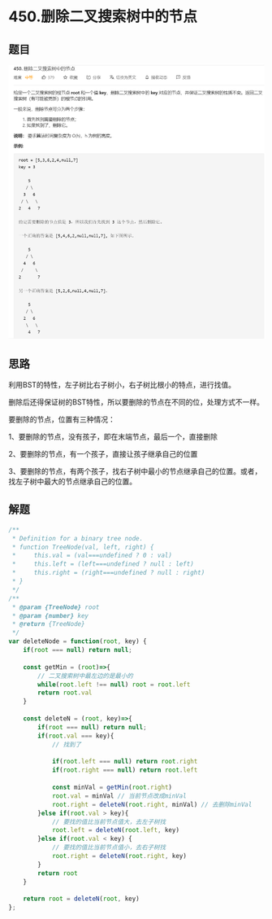 # 450.删除二叉搜索树中的节点

## 题目

![image-20210128105156079](./img/image-20210128105156079.png)





## 思路

利用BST的特性，左子树比右子树小，右子树比根小的特点，进行找值。

删除后还得保证树的BST特性，所以要删除的节点在不同的位，处理方式不一样。

要删除的节点，位置有三种情况：

1、要删除的节点，没有孩子，即在末端节点，最后一个，直接删除

2、要删除的节点，有一个孩子，直接让孩子继承自己的位置

3、要删除的节点，有两个孩子，找右子树中最小的节点继承自己的位置。或者，找左子树中最大的节点继承自己的位置。



## 解题

```javascript
/**
 * Definition for a binary tree node.
 * function TreeNode(val, left, right) {
 *     this.val = (val===undefined ? 0 : val)
 *     this.left = (left===undefined ? null : left)
 *     this.right = (right===undefined ? null : right)
 * }
 */
/**
 * @param {TreeNode} root
 * @param {number} key
 * @return {TreeNode}
 */
var deleteNode = function(root, key) {
    if(root === null) return null;
    
    const getMin = (root)=>{
        // 二叉搜索树中最左边的是最小的
        while(root.left !== null) root = root.left
        return root.val
    }

    const deleteN = (root, key)=>{
        if(root === null) return null;
        if(root.val === key){
            // 找到了

            if(root.left === null) return root.right
            if(root.right === null) return root.left

            const minVal = getMin(root.right)
            root.val = minVal // 当前节点改成minVal
            root.right = deleteN(root.right, minVal) // 去删除minVal
        }else if(root.val > key){
            // 要找的值比当前节点值大，去左子树找
            root.left = deleteN(root.left, key) 
        }else if(root.val < key) {
            // 要找的值比当前节点值小，去右子树找
            root.right = deleteN(root.right, key) 
        }
        return root
    }
    
    return root = deleteN(root, key)
};
```



